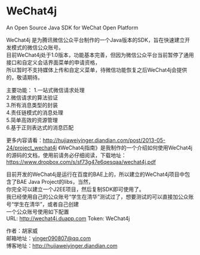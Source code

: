 WeChat4j
========

An Open Source Java SDK for WeChat Open Platform

WeChat4j 是为腾讯微信公众平台制作的一个Java版本的SDK，旨在快速建立开发模式的微信公众账号。<br>
目前WeChat4j处于1.0版本，功能基本完善，但因为微信公众平台当前暂停了通用接口和自定义会话界面菜单的申请资格，<br>
所以暂时不支持媒体上传和自定义菜单，待微信功能恢复之后WeChat4j会提供的，敬请期待。<br>

主要功能：
1.一站式微信请求处理<br>
2.微信请求的算法验证<br>
3.所有消息类型的封装<br>
4.责任链模式的消息处理<br>
5.简单高效的资源管理<br>
6.基于正则表达式的消息匹配<br>

更多内容请看：http://hujiaweiyinger.diandian.com/post/2013-05-24/project_wechat4j
《WeChat4j指南》是我制作的一个介绍如何使用WeChat4j的源码的文档，使用前请务必仔细阅读，下载地址：<br>
https://www.dropbox.com/s/sf73g47e6qesqaa/wechat4j.pdf



目前开发的WeChat4j是运行在百度的BAE上的，所以建立的WeChat4j项目中包含了BAE Java Project的libs，当然，<br>
你完全可以建立一个J2EE项目，然后复制SDK即可使用了。<br>
我已经使用自己的公众账号“学生在清华”测试过了，想要测试的可以直接加公众账号“学生在清华”，或者自己创建<br>
一个公众账号使用如下配置<br>
URL: http://wechat4j.duapp.com         Token: WeChat4j

作者：胡家威<br>
邮箱地址：yinger090807@qq.com    <br>
博客地址：http://hujiaweiyinger.diandian.com <br>
